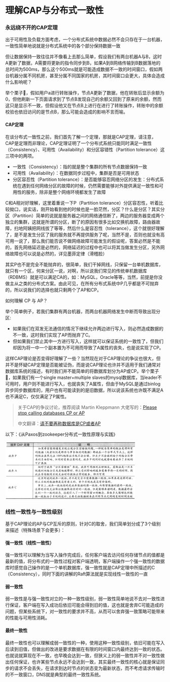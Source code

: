 # 理解CAP与分布式一致性

### 永远绕不开的CAP定理

出于可用性及负载方面考虑，一个分布式系统中数据必然不会只存在于一台机器，一致性简单地说就是分布式系统中的各个部分保持数据一致

但让数据保持一致往往并不像看上去那么简单，假设我们有两台机器A与B，这时A更新了数据，A需要将更新的指令同步到B，如果A到B网络传输到B数据落地的总时间为500ms，那么这个500ms就是可能造成数据不一致的时间窗口，假如两台机器分属不同机房，甚至分属不同国家的机房，其时间窗口会更大，具体会造成什么影响呢？

举个栗子🌰，假如用户a进行转账操作，节点A更新了数据，他在转账后显示余额为0，但他刷新一下页面请求到了节点B发现自己的余额又回到了原来的余额，然而这只是显示不一致，但假设他又在节点B上进行在进行了转账操作，转账中的余额校验也依旧访问的是节点B，那么可能会造成的影响不言而喻。

#### CAP定理

在谈分布式一致性之前，我们首先了解一个定理，那就是CAP定理，请注意，CAP是定理而非理论，CAP定理证明了一个分布式系统只能同时满足一致性（Consistency）、可用性（Availability）和分区容错性（Partition tolerance）这三项中的两项。

- 一致性（Consistency）：指的就是整个集群的所有节点数据保持一致
- 可用性（Availability）：在数据同步过程中，集群是否是可用状态
- 分区容忍性（Partition tolerance）：是否能够容忍网络分区的发生：分布式系统在遇到任何网络分区的故障的时候，仍然需要能够对外提供满足一致性和可用性的服务，除非是整个网络环境都发生了故障

C和A相对好理解，这里着重说一下P（Partition tolerance）分区容忍性，听着比较拗口，说实话，刚开始看到他的时候也是一脸茫然，分区？什么是分区？其实分区（Partition）简单的说就是服务器之间的网络通信断了，两边的服务器变成两个独立的集群，这就是所谓的分区，断了的原因有很多比如交换机故障，路由器故障，扫地阿姨把网线拔了等等，然后什么是容忍性（tolerance），这个就很好理解了，是不是发生分区了我的服务就不再提供服务了呢，当然不是，否则也就没有高可用一说了，那么我们能否说不做网络故障可能发生的假设呢，答案必然是不能的，首先网络延迟是必然的，网络延迟的过程中也可以将其当做发生分区，另外网络故障也可以说是必然的，详见墨菲定律（滑稽脸）

其实P也不是完全不能抛弃的，很简单，我们干掉网线，只保留一台单机数据库，就只有一个区，何来分区一说，对啊，所以说我们常见的传统单机数据库（RDBMS）就是可以满足CA的，如：MySQL，Oracle等等，当然，前提是你没做主从之类的分布式方案。由此可见，在所有分布式系统中P几乎都是不可抛弃的，所以说我们的选择也就只剩两个了AP和CP。

如何理解 CP 与 AP？

举个简单例子，若我们集群有两台机器，而两台机器网络发生中断而导致出现分区:

- 如果我们在双发无法通信的情况下继续允许两边进行写入，则必然造成数据的不一致，这时我们实现了AP而抛弃了C。
- 但如果我们禁止其中一方进行写入，这样就可以保证系统的一致性了，但我们却因为将一中一个副本置为不可用而导致了A属性的丧失，也是说实现了CP。

这样CAP理论是否变得好理解了一些？当然现在对于CAP理论的争议也很大，但并不是怀疑CAP定理是否能被证伪，而是说CAP理论也许并不适用于我们通常对数据库系统的描述，有时我们并不能简单的将数据库划分为AP或CP。举个栗子🌰，如果我们有一个single master+multiple slaves的mysql数据库，当leader不可用时，用户则不能进行写入，也就丧失了A属性，但由于MySQL是通过binlog异步同步数据库的，用户也有可能读到的是旧数据，所以说该系统也许既不满足A也不满足C，仅仅满足了P属性。

> 关于CAP的争议讨论，推荐阅读 Martin Kleppmann 大佬写的：[Please stop calling databases CP or AP](https://martin.kleppmann.com/2015/05/11/please-stop-calling-databases-cp-or-ap.html) 
>
> 中文翻译：[请不要再称数据库是CP或者AP](https://blog.the-pans.com/cap/)

以下：《从Paxos到zookeeper分布式一致性原理与实践》

<img src="../../images/image-20211201101109060.png" alt="image-20211201101109060" style="zoom:40%;" />

### 线性一致性与一致性级别

基于CAP理论的AP与CP互斥的原则，针对C的取舍，我们简单划分成了3个级别来描述（特殊场景下会更多）：

#### 强一致性（线性一致性）

强一致性可以理解为当写入操作完成后，任何客户端去访问任何存储节点的值都是最新的值，将分布式的一致性过程对客户端透明，客户端操作一个强一致性的数据库时感觉自己操作的是一个单机数据库，强一致性就是CAP定理中所描述的C（Consistency），同时下面的讲解的Raft算法就是实现线性一致性的一直

#### 弱一致性

弱一致性是与强一致性对立的一种一致性级别，弱一致性简单地说不去对一致性进行保证，客户端在写入成功后依旧可能会得到旧的值，这也就是舍弃C可能造成的问题，但某些系统下，对一致性的要求并不高，从而可以舍弃强一致策略可能带来的性能与可用性消耗。

#### 最终一致性

最终一致性也可以理解成弱一致性的一种，使用这种一致性级别，依旧可能在写入后读到旧值，但做出的改进是要求数据在有限的时间窗口内最终达到一致的状态。也就说就算现在不一致，也早晚会达到一致，但狭义上的弱一致性并不对一致性做出任何保证，也许某些节点永远不会达到一致，其实最终一致性的核心就是保证同步的请求不会丢失，在请求到达时节点的状态变为最新状态，而不考虑请求传输时的不一致窗口，DNS就是典型的最终一致性系统。